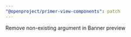 ```yaml
---
"@openproject/primer-view-components": patch
---
```


Remove non-existing argument in Banner preview
